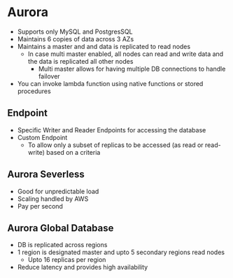 # Aurora
* Supports only MySQL and PostgresSQL
* Maintains 6 copies of data across 3 AZs
* Maintains a master and and data is replicated to read nodes
	* In case multi master enabled, all nodes can read and write data and the data is replicated all other nodes
		* Multi master allows for having multiple DB connections to handle failover
* You can invoke lambda function using native functions or stored procedures

## Endpoint
* Specific Writer and Reader Endpoints for accessing the database
* Custom Endpoint
	* To allow only a subset of replicas to be accessed (as read or read-write) based on a criteria

## Aurora Severless
* Good for unpredictable load
* Scaling handled by AWS
* Pay per second

## Aurora Global Database
* DB is replicated across regions
* 1 region is designated master and upto 5 secondary regions read nodes
	* Upto 16 replicas per region
* Reduce latency and provides high availability